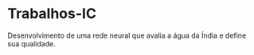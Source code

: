 # Trabalhos-IC

Desenvolvimento de uma rede neural que avalia a água da Índia e define sua qualidade.
